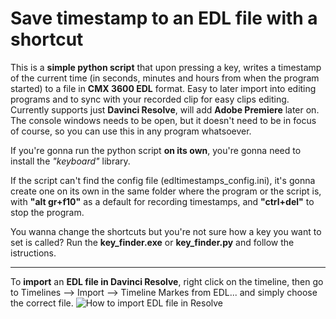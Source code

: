 # Save timestamp to an EDL file with a shortcut

This is a **simple python script** that upon pressing a key, writes a timestamp of the current time (in seconds, minutes and hours from when the program started) to a file in **CMX 3600 EDL** format. Easy to later import into editing programs and to sync with your recorded clip for easy clips editing.
Currently supports just **Davinci Resolve**, will add **Adobe Premiere** later on.
The console windows needs to be open, but it doesn't need to be in focus of course, so you can use this in any program whatsoever.

If you're gonna run the python script **on its own**, you're gonna need to install the *"keyboard"* library.

If the script can't find the config file (edltimestamps_config.ini), it's gonna create one on its own in the same folder where the program or the script is, with **"alt gr+f10"** as a default for recording timestamps, and **"ctrl+del"** to stop the program.

You wanna change the shortcuts but you're not sure how a key you want to set is called? Run the **key_finder.exe** or **key_finder.py** and follow the istructions.

---
To **import** an **EDL file in Davinci Resolve**, right click on the timeline, then go to Timelines --> Import --> Timeline Markes from EDL... and simply choose the correct file.
![How to import EDL file in Resolve](https://i.imgur.com/Dkj8paw.png)
